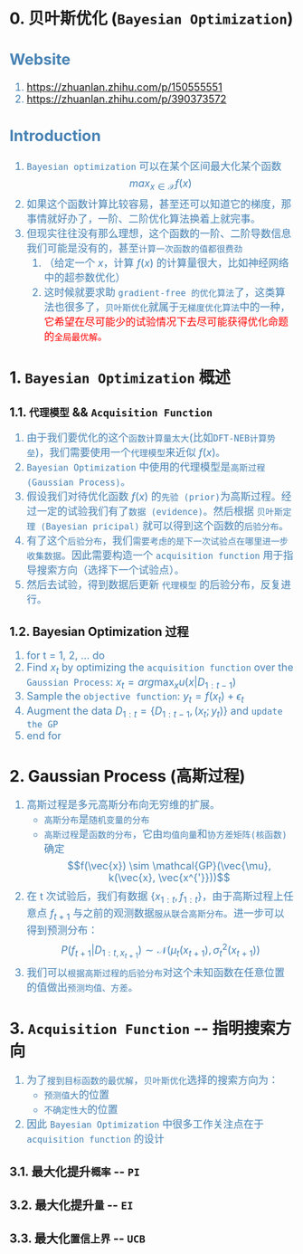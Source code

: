 # 0. 贝叶斯优化 (`Bayesian Optimization`)
<font color="steelblue" size="4">

Website
-------
1. https://zhuanlan.zhihu.com/p/150555551
2. https://zhuanlan.zhihu.com/p/390373572

Introduction
------------
1. `Bayesian optimization` 可以在某个区间最大化某个函数
$$max_{x \in \mathcal{X}} f(x)$$
2. 如果这个函数计算比较容易，甚至还可以知道它的梯度，那事情就好办了，一阶、二阶优化算法换着上就完事。
3. 但现实往往没有那么理想，这个函数的一阶、二阶导数信息我们可能是没有的，甚至`计算一次函数的值都很费劲`
   1. （给定一个 $x$，计算 $f(x)$ 的计算量很大，比如神经网络中的超参数优化）
   2. 这时候就要求助 `gradient-free 的优化算法`了，这类算法也很多了，`贝叶斯优化`就属于`无梯度优化算法`中的一种，<font color="red">它希望在尽可能少的试验情况下去尽可能获得优化命题的`全局最优解`。</font>

</font>

# 1. `Bayesian Optimization` 概述
## 1.1. `代理模型` && `Acquisition Function`
<font color="steelblue" size="4">

1. 由于我们要优化的这个`函数计算量太大`(比如`DFT-NEB计算势垒`)，我们需要使用一个`代理模型`来近似 $f(x)$。
2. `Bayesian Optimization` 中使用的代理模型是`高斯过程 (Gaussian Process)`。
3. 假设我们对待优化函数 $f(x)$ 的`先验 (prior)`为高斯过程。经过一定的试验我们有了`数据 (evidence)`。然后根据 `贝叶斯定理 (Bayesian pricipal)` 就可以得到这个函数的`后验分布`。
4. 有了这个`后验分布`，我们`需要考虑的是下一次试验点在哪里进一步收集数据`。因此需要构造一个 `acquisition function` 用于指导搜索方向（选择下一个试验点）。
5. 然后去试验，得到数据后更新 `代理模型` 的后验分布，反复进行。

</font>

## 1.2. Bayesian Optimization 过程
<font color="steelblue" size="4">

1. for t = 1, 2, ... do
2. Find $x_t$ by optimizing the `acquisition function` over the `Gaussian Process`: $x_t = arg\max_x u(x|D_{1:t-1})$
3. Sample the `objective function`: $y_t = f(x_t) + \epsilon_t$
4. Augment the data $D_{1:t} = \{ D_{1:t-1}, (x_t; y_t) \}$ and `update the GP`
5. end for

</font>


# 2. Gaussian Process (高斯过程)
<font color="steelblue" size="4">

1. 高斯过程是多元高斯分布向无穷维的扩展。
    - `高斯分布`是`随机变量的分布`
    - `高斯过程`是`函数的分布`，它由`均值向量`和`协方差矩阵(核函数)`确定
$$f(\vec{x}) \sim \mathcal{GP}(\vec{\mu}, k(\vec{x}, \vec{x^{'}}))$$
2. 在 t 次试验后，我们有数据 $\{ x_{1:t}, f_{1:t} \}$，由于高斯过程上任意点 $f_{t+1}$ 与之前的观测数据`服从联合高斯分布`。进一步可以得到预测分布：
$$P(f_{t+1}| D_{1:t, x_{t+1}}) \sim \mathcal{N}(\mu_t(x_{t+1}), \sigma_t^2(x_{t+1}))$$
3. 我们可以`根据高斯过程的后验分布`对这个未知函数在任意位置的值做出`预测均值、方差`。

</font>


# 3. `Acquisition Function` -- 指明搜索方向
<font color="steelblue" size="4">

1. 为了`搜到目标函数的最优解`，`贝叶斯优化`选择的搜索方向为：
    - `预测值大`的位置
    - `不确定性大`的位置
2. 因此 `Bayesian Optimization` 中很多工作关注点在于 `acquisition function` 的设计

</font>

## 3.1. 最大化提升`概率` -- `PI`


## 3.2. 最大化提升`量` -- `EI`


## 3.3. 最大化`置信上界` -- `UCB`